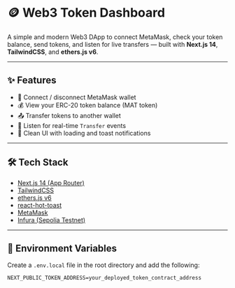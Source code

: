 # 🪙 Web3 Token Dashboard

A simple and modern Web3 DApp to connect MetaMask, check your token balance, send tokens, and listen for live transfers — built with **Next.js 14**, **TailwindCSS**, and **ethers.js v6**.

---

## ✨ Features

- 🔐 Connect / disconnect MetaMask wallet  
- 💰 View your ERC-20 token balance (MAT token)  
- 📤 Transfer tokens to another wallet  
- 📡 Listen for real-time `Transfer` events  
- 🔔 Clean UI with loading and toast notifications

---

## 🛠️ Tech Stack

- [Next.js 14 (App Router)](https://nextjs.org/)
- [TailwindCSS](https://tailwindcss.com/)
- [ethers.js v6](https://docs.ethers.org/v6/)
- [react-hot-toast](https://react-hot-toast.com/)
- [MetaMask](https://metamask.io/)
- [Infura (Sepolia Testnet)](https://www.infura.io/)

---

## 🧪 Environment Variables

Create a `.env.local` file in the root directory and add the following:

```env
NEXT_PUBLIC_TOKEN_ADDRESS=your_deployed_token_contract_address
